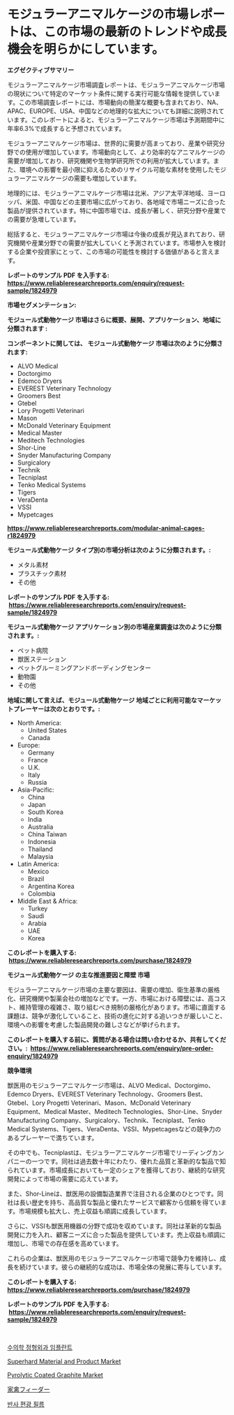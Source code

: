 <p><h1>モジュラーアニマルケージの市場レポートは、この市場の最新のトレンドや成長機会を明らかにしています。</h1></p><p><strong>エグゼクティブサマリー</strong></p>
<p><p>モジュラーアニマルケージ市場調査レポートは、モジュラーアニマルケージ市場の現状について特定のマーケット条件に関する実行可能な情報を提供しています。この市場調査レポートには、市場動向の簡潔な概要も含まれており、NA、APAC、EUROPE、USA、中国などの地理的な拡大についても詳細に説明されています。このレポートによると、モジュラーアニマルケージ市場は予測期間中に年率6.3%で成長すると予想されています。</p><p>モジュラーアニマルケージ市場は、世界的に需要が高まっており、産業や研究分野での使用が増加しています。市場動向として、より効率的なアニマルケージの需要が増加しており、研究機関や生物学研究所での利用が拡大しています。また、環境への影響を最小限に抑えるためのリサイクル可能な素材を使用したモジュラーアニマルケージの需要も増加しています。</p><p>地理的には、モジュラーアニマルケージ市場は北米、アジア太平洋地域、ヨーロッパ、米国、中国などの主要市場に広がっており、各地域で市場ニーズに合った製品が提供されています。特に中国市場では、成長が著しく、研究分野や産業での需要が急増しています。</p><p>総括すると、モジュラーアニマルケージ市場は今後の成長が見込まれており、研究機関や産業分野での需要が拡大していくと予測されています。市場参入を検討する企業や投資家にとって、この市場の可能性を検討する価値があると言えます。</p></p>
<p><strong>レポートのサンプル PDF を入手する: <a href="https://www.reliableresearchreports.com/enquiry/request-sample/1824979">https://www.reliableresearchreports.com/enquiry/request-sample/1824979</a></strong></p>
<p><strong>市場セグメンテーション:</strong></p>
<p><strong> モジュール式動物ケージ 市場はさらに概要、展開、アプリケーション、地域に分類されます :</strong></p>
<p><strong>コンポーネントに関しては、 モジュール式動物ケージ 市場は次のように分類されます: &nbsp;</strong></p>
<p><ul><li>ALVO Medical</li><li>Doctorgimo</li><li>Edemco Dryers</li><li>EVEREST Veterinary Technology</li><li>Groomers Best</li><li>Gtebel</li><li>Lory Progetti Veterinari</li><li>Mason</li><li>McDonald Veterinary Equipment</li><li>Medical Master</li><li>Meditech Technologies</li><li>Shor-Line</li><li>Snyder Manufacturing Company</li><li>Surgicalory</li><li>Technik</li><li>Tecniplast</li><li>Tenko Medical Systems</li><li>Tigers</li><li>VeraDenta</li><li>VSSI</li><li>Mypetcages</li></ul></p>
<p><strong><a href="https://www.reliableresearchreports.com/modular-animal-cages-r1824979">https://www.reliableresearchreports.com/modular-animal-cages-r1824979</a></strong></p>
<p><strong> モジュール式動物ケージ タイプ別の市場分析は次のように分類されます。:</strong></p>
<p><ul><li>メタル素材</li><li>プラスチック素材</li><li>その他</li></ul></p>
<p><strong>レポートのサンプル PDF を入手する: &nbsp;<a href="https://www.reliableresearchreports.com/enquiry/request-sample/1824979">https://www.reliableresearchreports.com/enquiry/request-sample/1824979</a></strong></p>
<p><strong> モジュール式動物ケージ アプリケーション別の市場産業調査は次のように分類されます。:</strong></p>
<p><ul><li>ペット病院</li><li>獣医ステーション</li><li>ペットグルーミングアンドボーディングセンター</li><li>動物園</li><li>その他</li></ul></p>
<p><strong>地域に関して言えば、モジュール式動物ケージ 地域ごとに利用可能なマーケットプレーヤーは次のとおりです。:</strong></p>
<p><ul>
    <li>
        North America:
        <ul>
            <li>United States</li>
            <li>Canada</li>
        </ul>
    </li>
    <li>
        Europe:
        <ul>
            <li>Germany</li>
            <li>France</li>
            <li>U.K.</li>
            <li>Italy</li>
            <li>Russia</li>
        </ul>
    </li>
    <li>
        Asia-Pacific:
        <ul>
            <li>China</li>
            <li>Japan</li>
            <li>South Korea</li>
            <li>India</li>
            <li>Australia</li>
            <li>China Taiwan</li>
            <li>Indonesia</li>
            <li>Thailand</li>
            <li>Malaysia</li>
        </ul>
    </li>
    <li>
        Latin America:
        <ul>
            <li>Mexico</li>
            <li>Brazil</li>
            <li>Argentina Korea</li>
            <li>Colombia</li>
        </ul>
    </li>
    <li>
        Middle East & Africa:
        <ul>
            <li>Turkey</li>
            <li>Saudi</li>
            <li>Arabia</li>
            <li>UAE</li>
            <li>Korea</li>
        </ul>
    </li>
    </ul></p>
<p><strong>このレポートを購入する: &nbsp;<a href="https://www.reliableresearchreports.com/purchase/1824979">https://www.reliableresearchreports.com/purchase/1824979</a></strong></p>
<p><strong>モジュール式動物ケージ の主な推進要因と障壁 市場</strong></p>
<p><p>モジュラーアニマルケージ市場の主要な要因は、需要の増加、衛生基準の厳格化、研究機関や製薬会社の増加などです。一方、市場における障壁には、高コスト、維持管理の複雑さ、取り組むべき規制の厳格化があります。市場に直面する課題は、競争が激化していること、技術の進化に対する追いつきが厳しいこと、環境への影響を考慮した製品開発の難しさなどが挙げられます。</p></p>
<p><strong>このレポートを購入する前に、質問がある場合は問い合わせるか、共有してください。:&nbsp; <a href="https://www.reliableresearchreports.com/enquiry/pre-order-enquiry/1824979">https://www.reliableresearchreports.com/enquiry/pre-order-enquiry/1824979</a></strong></p>
<p><strong>競争環境</strong></p>
<p><p>獣医用のモジュラーアニマルケージ市場は、ALVO Medical、Doctorgimo、Edemco Dryers、EVEREST Veterinary Technology、Groomers Best、Gtebel、Lory Progetti Veterinari、Mason、McDonald Veterinary Equipment、Medical Master、Meditech Technologies、Shor-Line、Snyder Manufacturing Company、Surgicalory、Technik、Tecniplast、Tenko Medical Systems、Tigers、VeraDenta、VSSI、Mypetcagesなどの競争力のあるプレーヤーで満ちています。</p><p>その中でも、Tecniplastは、モジュラーアニマルケージ市場でリーディングカンパニーの一つです。同社は過去数十年にわたり、優れた品質と革新的な製品で知られています。市場成長においても一定のシェアを獲得しており、継続的な研究開発によって市場の需要に応えています。</p><p>また、Shor-Lineは、獣医用の設備製造業界で注目される企業のひとつです。同社は長い歴史を持ち、高品質な製品と優れたサービスで顧客から信頼を得ています。市場規模も拡大し、売上収益も順調に成長しています。</p><p>さらに、VSSIも獣医用機器の分野で成功を収めています。同社は革新的な製品開発に力を入れ、顧客ニーズに合った製品を提供しています。売上収益も順調に増加し、市場での存在感を高めています。</p><p>これらの企業は、獣医用のモジュラーアニマルケージ市場で競争力を維持し、成長を続けています。彼らの継続的な成功は、市場全体の発展に寄与しています。</p></p>
<p><strong>このレポートを購入する: &nbsp; <a href="https://www.reliableresearchreports.com/purchase/1824979">https://www.reliableresearchreports.com/purchase/1824979</a></strong></p>
<p><strong>レポートのサンプル PDF を入手する: &nbsp;<a href="https://www.reliableresearchreports.com/enquiry/request-sample/1824979">https://www.reliableresearchreports.com/enquiry/request-sample/1824979</a></strong><strong></strong></p>
<p>&nbsp;</p>
<p><p><a href="https://github.com/RichardLueilwitz787/Market-Research-Report-List-1/blob/main/925640828985.md">수의학 정형외과 임플란트</a></p><p><a href="https://www.linkedin.com/pulse/insights-superhard-material-product-market-size-analysing-w8w3c?trackingId=NjTMCLmQ%2FOBgYfi8TV4c%2BQ%3D%3D">Superhard Material and Product Market</a></p><p><a href="https://www.linkedin.com/pulse/decoding-pyrolytic-coated-graphite-market-deep-dive-latest-zuxqc?trackingId=VpfvMjnadK%2FWCvW1cOAfCg%3D%3D">Pyrolytic Coated Graphite Market</a></p><p><a href="https://github.com/JacksonWiza1924/Market-Research-Report-List-1/blob/main/873675531469.md">家禽フィーダー</a></p><p><a href="https://medium.com/@cleocarroll2023/%EB%B0%98%EC%82%AC%EC%84%B1-%ED%8E%B8%EA%B4%91-%ED%95%84%EB%A6%84-%EC%8B%9C%EC%9E%A5-%EC%A2%85%EB%A5%98-%EC%9D%91%EC%9A%A9-%EB%B0%8F-%EC%A7%80%EB%A6%AC%EB%B3%84-%EC%A2%85%ED%95%A9-%ED%8F%89%EA%B0%80-ae45eaadca8d">반사 편광 필름</a></p></p>